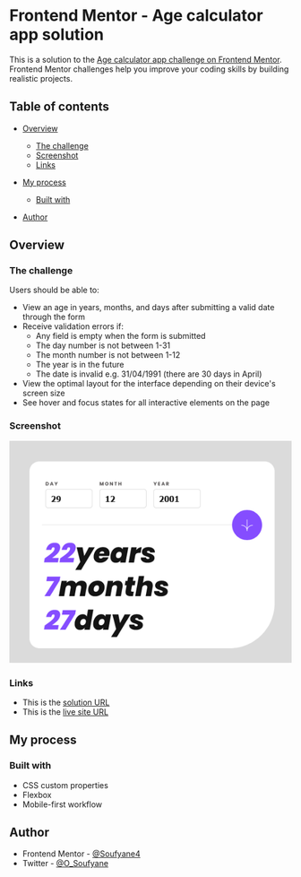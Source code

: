 # Frontend Mentor - Age calculator app solution

This is a solution to the [Age calculator app challenge on Frontend Mentor](https://www.frontendmentor.io/challenges/age-calculator-app-dF9DFFpj-Q). Frontend Mentor challenges help you improve your coding skills by building realistic projects. 

## Table of contents

- [Overview](#overview)
  - [The challenge](#the-challenge)
  - [Screenshot](#screenshot)
  - [Links](#links)
- [My process](#my-process)
  - [Built with](#built-with)

- [Author](#author)


## Overview

### The challenge

Users should be able to:

- View an age in years, months, and days after submitting a valid date through the form
- Receive validation errors if:
  - Any field is empty when the form is submitted
  - The day number is not between 1-31
  - The month number is not between 1-12
  - The year is in the future
  - The date is invalid e.g. 31/04/1991 (there are 30 days in April)
- View the optimal layout for the interface depending on their device's screen size
- See hover and focus states for all interactive elements on the page

### Screenshot

![](./assets/Age%20calculator%20app.png)

### Links

- This is the [solution URL](https://your-solution-url.com)
- This is the [live site URL ](https://soufyane4.github.io/Age-calculator-app/)

## My process

### Built with

- CSS custom properties
- Flexbox
- Mobile-first workflow

## Author

- Frontend Mentor - [@Soufyane4](https://www.frontendmentor.io/profile/Soufyane4)
- Twitter - [@O_Soufyane](https://x.com/O_Soufyane)

